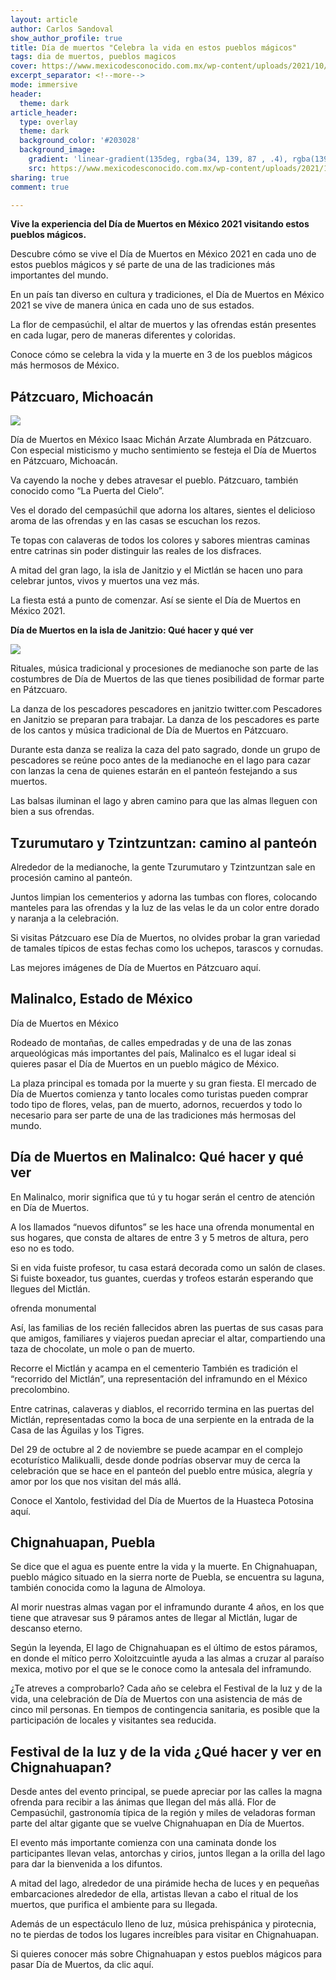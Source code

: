 ```yaml
---
layout: article
author: Carlos Sandoval 
show_author_profile: true
title: Día de muertos "Celebra la vida en estos pueblos mágicos"
tags: dia de muertos, pueblos magicos
cover: https://www.mexicodesconocido.com.mx/wp-content/uploads/2021/10/pueblos.jpg
excerpt_separator: <!--more-->
mode: immersive
header:
  theme: dark
article_header:
  type: overlay
  theme: dark
  background_color: '#203028'
  background_image:
    gradient: 'linear-gradient(135deg, rgba(34, 139, 87 , .4), rgba(139, 34, 139, .4))'
    src: https://www.mexicodesconocido.com.mx/wp-content/uploads/2021/10/pueblos.jpg
sharing: true
comment: true

---
```



**Vive la experiencia del Día de Muertos en México 2021 visitando estos pueblos mágicos.**

Descubre cómo se vive el Día de Muertos en México 2021 en cada uno de estos pueblos mágicos y sé parte de una de las tradiciones más importantes del mundo.

En un país tan diverso en cultura y tradiciones, el Día de Muertos en México 2021 se vive de manera única en cada uno de sus estados.

La flor de cempasúchil, el altar de muertos y las ofrendas están presentes en cada lugar, pero de maneras diferentes y coloridas.

Conoce cómo se celebra la vida y la muerte en 3 de los pueblos mágicos más hermosos de México.

## Pátzcuaro, Michoacán

![](https://i.imgur.com/QvxFgMC.jpg)



Día de Muertos en México
Isaac Michán Arzate Alumbrada en Pátzcuaro.
Con especial misticismo y mucho sentimiento se festeja el Día de Muertos en Pátzcuaro, Michoacán.

Va cayendo la noche y debes atravesar el pueblo. Pátzcuaro, también conocido como “La Puerta del Cielo”. 

Ves el dorado del cempasúchil que adorna los altares, sientes el delicioso aroma de las ofrendas y en las casas se escuchan los rezos.

Te topas con calaveras de todos los colores y sabores mientras caminas entre catrinas sin poder distinguir las reales de los disfraces.

A mitad del gran lago, la isla de Janitzio y el Mictlán se hacen uno para celebrar juntos, vivos y muertos una vez más.

La fiesta está a punto de comenzar. Así se siente el Día de Muertos en México 2021.

**Día de Muertos en la isla de Janitzio: Qué hacer y qué ver**

![](https://i.imgur.com/UXEtHu9.jpg)

Rituales, música tradicional y procesiones de medianoche son parte de las costumbres de Día de Muertos de las que tienes posibilidad de formar parte en Pátzcuaro.

La danza de los pescadores
pescadores en janitzio
twitter.com Pescadores en Janitzio se preparan para trabajar.
La danza de los pescadores es parte de los cantos y música tradicional de Día de Muertos en Pátzcuaro.

Durante esta danza se realiza la caza del pato sagrado, donde un grupo de pescadores se reúne poco antes de la medianoche en el lago para cazar con lanzas la cena de quienes estarán en el panteón festejando a sus muertos.

Las balsas iluminan el lago y abren camino para que las almas lleguen con bien a sus ofrendas.

## Tzurumutaro y Tzintzuntzan: camino al panteón

Alrededor de la medianoche, la gente Tzurumutaro y Tzintzuntzan sale en procesión camino al panteón.

Juntos limpian los cementerios y adorna las tumbas con flores, colocando manteles para las ofrendas y la luz de las velas le da un color entre dorado y naranja a la celebración.

Si visitas Pátzcuaro ese Día de Muertos, no olvides probar la gran variedad de tamales típicos de estas fechas como los uchepos, tarascos y cornudas.

Las mejores imágenes de Día de Muertos en Pátzcuaro aquí.

## Malinalco, Estado de México
Día de Muertos en México

Rodeado de montañas, de calles empedradas y de una de las zonas arqueológicas más importantes del país, Malinalco es el lugar ideal si quieres pasar el Día de Muertos en un pueblo mágico de México.

La plaza principal es tomada por la muerte y su gran fiesta. El mercado de Día de Muertos comienza y tanto locales como turistas pueden comprar todo tipo de flores, velas, pan de muerto, adornos, recuerdos y todo lo necesario para ser parte de una de las tradiciones más hermosas del mundo.

## Día de Muertos en Malinalco: Qué hacer y qué ver
En Malinalco, morir significa que tú y tu hogar serán el centro de atención en Día de Muertos.

A los llamados “nuevos difuntos” se les hace una ofrenda monumental en sus hogares, que consta de altares de entre 3 y 5 metros de altura, pero eso no es todo.

Si en vida fuiste profesor, tu casa estará decorada como un salón de clases. Si fuiste boxeador, tus guantes, cuerdas y trofeos estarán esperando que llegues del Mictlán.

ofrenda monumental

Así, las familias de los recién fallecidos abren las puertas de sus casas para que amigos, familiares y viajeros puedan apreciar el altar, compartiendo una taza de chocolate, un mole o pan de muerto.

Recorre el Mictlán y acampa en el cementerio
También es tradición el “recorrido del Mictlán”, una representación del inframundo en el México precolombino. 

Entre catrinas, calaveras y diablos, el recorrido termina en las puertas del Mictlán, representadas como la boca de una serpiente en la entrada de la Casa de las Águilas y los Tigres.

Del 29 de octubre al 2 de noviembre se puede acampar en el complejo ecoturístico Malikualli, desde donde podrías observar muy de cerca la celebración que se hace en el panteón del pueblo entre música, alegría y amor por los que nos visitan del más allá.

Conoce el Xantolo, festividad del Día de Muertos de la Huasteca Potosina aquí.

## Chignahuapan, Puebla
Se dice que el agua es puente entre la vida y la muerte. En Chignahuapan, pueblo mágico situado en la sierra norte de Puebla, se encuentra su laguna, también conocida como la laguna de Almoloya. 

Al morir nuestras almas vagan por el inframundo durante 4 años, en los que tiene que atravesar sus 9 páramos antes de llegar al Mictlán, lugar de descanso eterno.

Según la leyenda, El lago de Chignahuapan es el último de estos páramos, en donde el mítico perro Xoloitzcuintle ayuda a las almas a cruzar al paraíso mexica, motivo por el que se le conoce como la antesala del inframundo.

¿Te atreves a comprobarlo? Cada año se celebra el Festival de la luz y de la vida, una celebración de Día de Muertos con una asistencia de más de cinco mil personas. En tiempos de contingencia sanitaria, es posible que la participación de locales y visitantes sea reducida.

## Festival de la luz y de la vida ¿Qué hacer y ver en Chignahuapan?

Desde antes del evento principal, se puede apreciar por las calles la magna ofrenda para recibir a las ánimas que llegan del más allá. Flor de Cempasúchil, gastronomía típica de la región y miles de veladoras forman parte del altar gigante que se vuelve Chignahuapan en Día de Muertos.

El evento más importante comienza con una caminata donde los participantes llevan velas, antorchas y cirios, juntos llegan a la orilla del lago para dar la bienvenida a los difuntos.

A mitad del lago, alrededor de una pirámide hecha de luces y en pequeñas embarcaciones alrededor de ella, artistas llevan a cabo el ritual de los muertos, que purifica el ambiente para su llegada.

Además de un espectáculo lleno de luz, música prehispánica y pirotecnia, no te pierdas de todos los lugares increíbles para visitar en Chignahuapan.

Si quieres conocer más sobre Chignahuapan y estos pueblos mágicos para pasar Día de Muertos, da clic aquí.